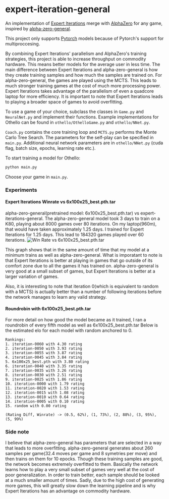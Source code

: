 # expert-iteration-general

An implementation of [Expert Iterations](https://davidbarber.github.io/blog/2017/11/07/Learning-From-Scratch-by-Thinking-Fast-and-Slow-with-Deep-Learning-and-Tree-Search/) merge with [AlphaZero](https://deepmind.com/blog/alphago-zero-learning-scratch/) for any game, inspired by [alpha-zero-general](https://github.com/suragnair/alpha-zero-general/).

This project only supports [Pytorch](https://pytorch.org/) models because of Pytorch's support for multiproccesing.

By combining Expert Iterations' parallelism and AlphaZero's training strategies, this project is able to increase throughput on commodity hardware. This means better models for the average user in less time. The main difference between Expert Iterations and alpha-zero-general is how they create training samples and how much the samples are trained on. For alpha-zero-general, the games are played using the MCTS. This leads to much stronger training games at the cost of much more processing power. Expert Iterations takes advantage of the parallelism of even a quadcore laptop for more efficiency. It is important to note that Expert Iterations leads to playing a broader space of games to avoid overfitting.

To use a game of your choice, subclass the classes in `Game.py` and `NeuralNet.py` and implement their functions. Example implementations for Othello can be found in `othello/OthelloGame.py` and `othello/NNet.py`.

`Coach.py` contains the core training loop and `MCTS.py` performs the Monte Carlo Tree Search. The parameters for the self-play can be specified in `main.py`. Additional neural network parameters are in `othello/NNet.py` (cuda flag, batch size, epochs, learning rate etc.).

To start training a model for Othello:

```bash
python main.py
```

Choose your game in `main.py`.

### Experiments

#### Expert Iterations Winrate vs 6x100x25_best.pth.tar

alpha-zero-general(pretrained model: 6x100x25_best.pth.tar) vs expert-iterations-general. The alpha-zero-general model took 3 days to train on a K80, playing about 8000 games over 80 iterations. On my laptop(960m), that would have taken approximately 1.25 days. I trained for Expert Iterations for 1.25 days. This lead to 184320 games played over 60 iterations.
![Win Rate vs 6x100x25_best.pth.tar](https://github.com/bhansconnect/expert-iteration-general/raw/master/winrate_vs_alpha_zero_general.png)

This graph shows that in the same amount of time that my model at a minimum trains as well as alpha-zero-general. What is imporatant to note is that Expert Iterations is better at playing in games that go outside of its comfort zone due to all the games it has trained on. alpha-zero-general is very good at a small subset of games, but Expert Iterations is better at a larger variation of games.

Also, it is interesting to note that iteration 0(which is equivalent to random with a MCTS) is actually better than a number of following iterations before the network manages to learn any valid strategy.

#### Roundrobin with 6x100x25_best.pth.tar

For more detail on how good the model became as it trained, I ran a roundrobin of every fifth model as well as 6x100x25_best.pth.tar Below is the estimated elo for each model with random anchored to 0.

```
Rankings:
1. iteration-0060 with 4.30 rating
2. iteration-0050 with 3.93 rating
3. iteration-0055 with 3.87 rating
4. iteration-0045 with 3.84 rating
5. 6x100x25_best.pth with 3.80 rating
6. iteration-0040 with 3.35 rating
7. iteration-0035 with 3.26 rating
8. iteration-0030 with 2.51 rating
9. iteration-0025 with 1.86 rating
10. iteration-0000 with 1.79 rating
11. iteration-0020 with 1.53 rating
12. iteration-0015 with 1.08 rating
13. iteration-0010 with 0.64 rating
14. iteration-0005 with 0.10 rating
15. random with 0.00 rating

(Rating Diff, Winrate) -> (0.5, 62%), (1, 73%), (2, 88%), (3, 95%), (5, 99%)
```

### Side note

I believe that alpha-zero-general has parameters that are selected in a way that leads to more overfitting. alpha-zero-general generates about 260 samples per game(32.4 moves per game and 8 symetries per move) and then trains on them for 10 epocks. Though these training samples are good, the network becomes extremely overfitted to them. Basically the network learns how to play a very small subset of games very well at the cost of poor generalization. In order to train better, each sample should be looked at a much smaller amount of times. Sadly, due to the high cost of generating more games, this will greatly slow down the learning pipeline and is why Expert Iterations has an advantage on commodity hardware.
